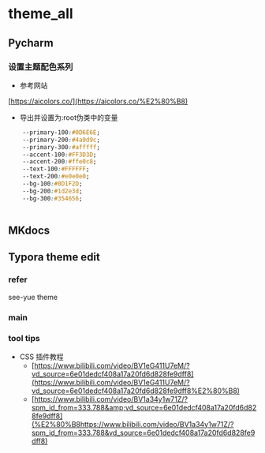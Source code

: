 # theme_all

## Pycharm

### 设置主题配色系列

- 参考网站

[https://aicolors.co/](https://aicolors.co/%E2%80%B8)

- 导出并设置为:root伪类中的变量

```css
    --primary-100:#0D6E6E;
    --primary-200:#4a9d9c;
    --primary-300:#afffff;
    --accent-100:#FF3D3D;
    --accent-200:#ffe0c8;
    --text-100:#FFFFFF;
    --text-200:#e0e0e0;
    --bg-100:#0D1F2D;
    --bg-200:#1d2e3d;
    --bg-300:#354656;
    
```

## MKdocs

## Typora theme edit

### refer

see-yue theme

### main

### tool tips

- CSS 插件教程
  - [https://www.bilibili.com/video/BV1eG411U7eM/?vd_source=6e01dedcf408a17a20fd6d828fe9dff8](https://www.bilibili.com/video/BV1eG411U7eM/?vd_source=6e01dedcf408a17a20fd6d828fe9dff8%E2%80%B8)
  - [https://www.bilibili.com/video/BV1a34y1w71Z/?spm_id_from=333.788&amp;vd_source=6e01dedcf408a17a20fd6d828fe9dff8](%E2%80%B8https://www.bilibili.com/video/BV1a34y1w71Z/?spm_id_from=333.788&vd_source=6e01dedcf408a17a20fd6d828fe9dff8)
